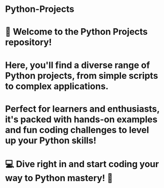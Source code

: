 # Python-Projects
# 🐍 Welcome to the Python Projects repository! 
# Here, you'll find a diverse range of Python projects, from simple scripts to complex applications. 
# Perfect for learners and enthusiasts, it's packed with hands-on examples and fun coding challenges to level up your Python skills! 
# 💻 Dive right in and start coding your way to Python mastery! 🚀
